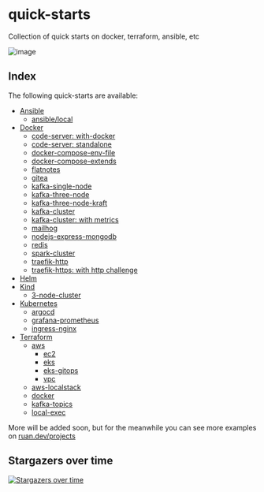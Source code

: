 # quick-starts
Collection of quick starts on docker, terraform, ansible, etc

![image](https://github.com/ruanbekker/quick-starts/assets/567298/1b92e58e-40e0-44cb-9fd2-3452baf67325)


## Index

The following quick-starts are available:

- [Ansible](./ansible)
  - [ansible/local](./ansible/local/)
- [Docker](./docker)
  - [code-server: with-docker](./docker/code-server/with-docker)
  - [code-server: standalone](./docker/code-server/standalone)
  - [docker-compose-env-file](./docker/docker-compose-env-file)
  - [docker-compose-extends](./docker/docker-compose-extends)
  - [flatnotes](./docker/flatnotes)
  - [gitea](./docker/gitea/)
  - [kafka-single-node](./docker/kafka-single-node)
  - [kafka-three-node](./docker/kafka-three-node-cluster)
  - [kafka-three-node-kraft](./docker/kafka-three-node-cluster-kraft)
  - [kafka-cluster](./docker/kafka)
  - [kafka-cluster: with metrics](./docker/kafka-cluster-metrics)
  - [mailhog](./docker/mailhog/)
  - [nodejs-express-mongodb](./docker/nodejs-express-mongodb)
  - [redis](./docker/redis)
  - [spark-cluster](./docker/spark-cluster)
  - [traefik-http](./docker/traefik-http)
  - [traefik-https: with http challenge](./docker/traefik-https)
- [Helm](./helm)
- [Kind](./kind)
  - [3-node-cluster](./kind/3-node-cluster)
- [Kubernetes](./kubernetes)
  - [argocd](./kubernetes/argocd)
  - [grafana-prometheus](./kubernetes/grafana-prometheus)
  - [ingress-nginx](./kubernetes/ingress-nginx)
- [Terraform](./terraform)
  - [aws](./terraform/aws)
    - [ec2](./terraform/aws/modules/ec2)
    - [eks](./terraform/aws/modules/eks)
    - [eks-gitops](./terraform/aws/modules/eks-gitops)
    - [vpc](./terraform/aws/modules/vpc)
  - [aws-localstack](./terraform/aws-localstack)
  - [docker](./terraform/docker)
  - [kafka-topics](./terraform/kafka-topics)
  - [local-exec](./terraform/local-exec)
  

More will be added soon, but for the meanwhile you can see more examples on [ruan.dev/projects](https://ruan.dev/projects/)

## Stargazers over time

[![Stargazers over time](https://starchart.cc/ruanbekker/quick-starts.svg)](https://starchart.cc/ruanbekker/quick-starts)
